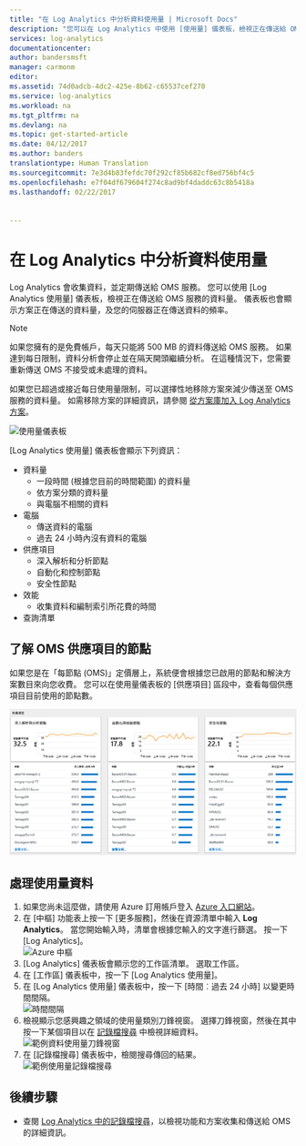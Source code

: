 ```yaml
---
title: "在 Log Analytics 中分析資料使用量 | Microsoft Docs"
description: "您可以在 Log Analytics 中使用 [使用量] 儀表板，檢視正在傳送給 OMS 服務的資料量。"
services: log-analytics
documentationcenter: 
author: bandersmsft
manager: carmonm
editor: 
ms.assetid: 74d0adcb-4dc2-425e-8b62-c65537cef270
ms.service: log-analytics
ms.workload: na
ms.tgt_pltfrm: na
ms.devlang: na
ms.topic: get-started-article
ms.date: 04/12/2017
ms.author: banders
translationtype: Human Translation
ms.sourcegitcommit: 7e3d4b83fefdc70f292cf85b682cf8ed756bf4c5
ms.openlocfilehash: e7f04df679604f274c8ad9bf4daddc63c8b5418a
ms.lasthandoff: 02/22/2017


---
```

# <a name="analyze-data-usage-in-log-analytics"></a>在 Log Analytics 中分析資料使用量
Log Analytics 會收集資料，並定期傳送給 OMS 服務。  您可以使用 [Log Analytics 使用量] 儀表板，檢視正在傳送給 OMS 服務的資料量。 儀表板也會顯示方案正在傳送的資料量，及您的伺服器正在傳送資料的頻率。

> [!NOTE]
> 如果您擁有的是免費帳戶，每天只能將 500 MB 的資料傳送給 OMS 服務。 如果達到每日限制，資料分析會停止並在隔天開頭繼續分析。 在這種情況下，您需要重新傳送 OMS 不接受或未處理的資料。

如果您已超過或接近每日使用量限制，可以選擇性地移除方案來減少傳送至 OMS 服務的資料量。 如需移除方案的詳細資訊，請參閱 [從方案庫加入 Log Analytics 方案](log-analytics-add-solutions.md)。

![使用量儀表板](./media/log-analytics-usage/usage-dashboard01.png)

[Log Analytics 使用量] 儀表板會顯示下列資訊：

- 資料量
    - 一段時間 (根據您目前的時間範圍) 的資料量
    - 依方案分類的資料量
    - 與電腦不相關的資料
- 電腦
    - 傳送資料的電腦
    - 過去 24 小時內沒有資料的電腦
- 供應項目
    - 深入解析和分析節點
    - 自動化和控制節點
    - 安全性節點
- 效能
    - 收集資料和編制索引所花費的時間
- 查詢清單

## <a name="understanding-nodes-for-oms-offers"></a>了解 OMS 供應項目的節點

如果您是在「每節點 (OMS)」定價層上，系統便會根據您已啟用的節點和解決方案數目來向您收費。 您可以在使用量儀表板的 [供應項目] 區段中，查看每個供應項目目前使用的節點數。

![使用量儀表板](./media/log-analytics-usage/log-analytics-usage-offerings.png)

## <a name="to-work-with-usage-data"></a>處理使用量資料
1. 如果您尚未這麼做，請使用 Azure 訂用帳戶登入 [Azure 入口網站](https://portal.azure.com)。
2. 在 [中樞] 功能表上按一下 [更多服務]，然後在資源清單中輸入 **Log Analytics**。 當您開始輸入時，清單會根據您輸入的文字進行篩選。 按一下 [Log Analytics]。  
    ![Azure 中樞](./media/log-analytics-usage/hub.png)
3. [Log Analytics] 儀表板會顯示您的工作區清單。 選取工作區。
4. 在 [工作區] 儀表板中，按一下 [Log Analytics 使用量]。
5. 在 [Log Analytics 使用量] 儀表板中，按一下 [時間︰過去 24 小時] 以變更時間間隔。  
    ![時間間隔](./media/log-analytics-usage/time.png)
6. 檢視顯示您感興趣之領域的使用量類別刀鋒視窗。 選擇刀鋒視窗，然後在其中按一下某個項目以在 [記錄檔搜尋](log-analytics-log-searches.md) 中檢視詳細資料。  
    ![範例資料使用量刀鋒視窗](./media/log-analytics-usage/blade.png)
7. 在 [記錄檔搜尋] 儀表板中，檢閱搜尋傳回的結果。  
    ![範例使用量記錄檔搜尋](./media/log-analytics-usage/usage-log-search.png)


## <a name="next-steps"></a>後續步驟
* 查閱 [Log Analytics 中的記錄檔搜尋](log-analytics-log-searches.md)，以檢視功能和方案收集和傳送給 OMS 的詳細資訊。

